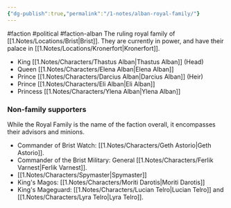 ```yaml
---
{"dg-publish":true,"permalink":"/1-notes/alban-royal-family/"}
---
```


#faction #political #faction-alban 
The ruling royal family of [[1.Notes/Locations/Brist\|Brist]]. They are currently in power, and have their palace in [[1.Notes/Locations/Kronerfort\|Kronerfort]]. 

- King [[1.Notes/Characters/Thastus Alban\|Thastus Alban]] (Head)
- Queen [[1.Notes/Characters/Elena Alban\|Elena Alban]]
- Prince [[1.Notes/Characters/Darcius Alban\|Darcius Alban]] (Heir)
- Prince [[1.Notes/Characters/Eli Alban\|Eli Alban]]
- Princess [[1.Notes/Characters/Ylena Alban\|Ylena Alban]]

### Non-family supporters
While the Royal Family is the name of the faction overall, it encompasses their advisors and minions.
- Commander of Brist Watch: [[1.Notes/Characters/Geth Astorio\|Geth Astorio]].
- Commander of the Brist Military: General [[1.Notes/Characters/Ferlik Varnest\|Ferlik Varnest]].
- [[1.Notes/Characters/Spymaster\|Spymaster]]
- King's Magos: [[1.Notes/Characters/Moriti Darotis\|Moriti Darotis]]
- King's Mageguard: [[1.Notes/Characters/Lucian Telro\|Lucian Telro]] and [[1.Notes/Characters/Lyra Telro\|Lyra Telro]].


